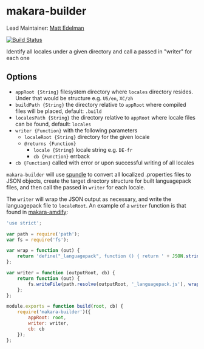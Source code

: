 # makara-builder

Lead Maintainer: [Matt Edelman](https://github.com/grawk)

[![Build Status](https://travis-ci.org/krakenjs/makara-builder.svg?branch=master)](https://travis-ci.org/krakenjs/makara-builder)

Identify all locales under a given directory and call a passed in "writer" for each one

## Options

- `appRoot {String}` filesystem directory where `locales` directory resides. Under that would be structure e.g. `US/en`, `XC/zh`
- `buildPath {String}` the directory relative to `appRoot` where compiled files will be placed, default: `.build`
- `localesPath {String}` the directory relative to `appRoot` where locale files can be found, default: `locales`
- `writer {Function}` with the following parameters
  - `localeRoot {String}` directory for the given locale
  - `@returns {Function}`
    - `locale {String}` locale string e.g. `DE-fr`
    - `cb {Function}` errback
- `cb {Function}` called with error or upon successful writing of all locales

`makara-builder` will use [spundle]() to convert all localized .properties files to JSON objects,
create the target directory structure for built languagepack files, and then call the passed in `writer` for each locale.

The `writer` will wrap the JSON output as necessary, and write the languagepack file to `localeRoot`.
An example of a `writer` function is that found in [makara-amdify](https://github.com/krakenjs/makara-amdify):

```js
'use strict';

var path = require('path');
var fs = require('fs');

var wrap = function (out) {
	return 'define("_languagepack", function () { return ' + JSON.stringify(out) + '; });';
};

var writer = function (outputRoot, cb) {
	return function (out) {
		fs.writeFile(path.resolve(outputRoot, '_languagepack.js'), wrap(out), cb);
	};
};

module.exports = function build(root, cb) {
    require('makara-builder')({
        appRoot: root,
        writer: writer,
        cb: cb
    });
};
```
